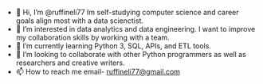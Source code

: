 - 👋 Hi, I’m @ruffineli77 Im self-studying computer science and career goals align most with a data scienctist.
- 👀 I’m interested in data analytics and data engineering. I want to improve my collaboration skills by working with a team.
- 🌱 I’m currently learning Python 3, SQL, APIs, and ETL tools.
- 💞️ I’m looking to collaborate with other Python programmers as well as researchers and creative writers.
- 📫 How to reach me email- ruffineli77@gmail.com

<!---
ruffineli77/ruffineli77 is a ✨ special ✨ repository because its `README.md` (this file) appears on your GitHub profile.
You can click the Preview link to take a look at your changes.
--->
